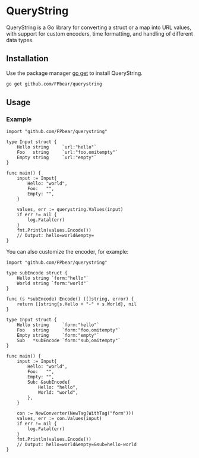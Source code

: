# QueryString

QueryString is a Go library for converting a struct or a map into URL values, with support for custom encoders, time formatting, and handling of different data types.


## Installation

Use the package manager [go get](https://github.com/FPbear/querystring) to install QueryString.

```bash
go get github.com/FPbear/querystring
```
## Usage
### Example

```golang
import "github.com/FPbear/querystring"

type Input struct {
    Hello string     `url:"hello"`
    Foo   string     `url:"foo,omitempty"`
    Empty string     `url:"empty"`
}

func main() {
    input := Input{
        Hello: "world",
        Foo:   "",
        Empty: "",
    }

    values, err := querystring.Values(input)
    if err != nil {
        log.Fatal(err)
    }
    fmt.Println(values.Encode())
    // Output: hello=world&empty=
}
```
You can also customize the encoder, for example:
```golang
import "github.com/FPbear/querystring"

type subEncode struct {
	Hello string `form:"hello"`
	World string `form:"world"`
}

func (s *subEncode) Encode() ([]string, error) {
	return []string{s.Hello + "-" + s.World}, nil
}

type Input struct {
    Hello string     `form:"hello"`
    Foo   string     `form:"foo,omitempty"`
    Empty string     `form:"empty"`
    Sub   *subEncode `form:"sub,omitempty"`
}

func main() {
    input := Input{
        Hello: "world",
        Foo:   "",
        Empty: "",
        Sub: &subEncode{
            Hello: "hello",
            World: "world",
        },
    }

    con := NewConverter(NewTag(WithTag("form")))
    values, err := con.Values(input)
    if err != nil {
        log.Fatal(err)
    }
    fmt.Println(values.Encode())
    // Output: hello=world&empty=&sub=hello-world
}
```